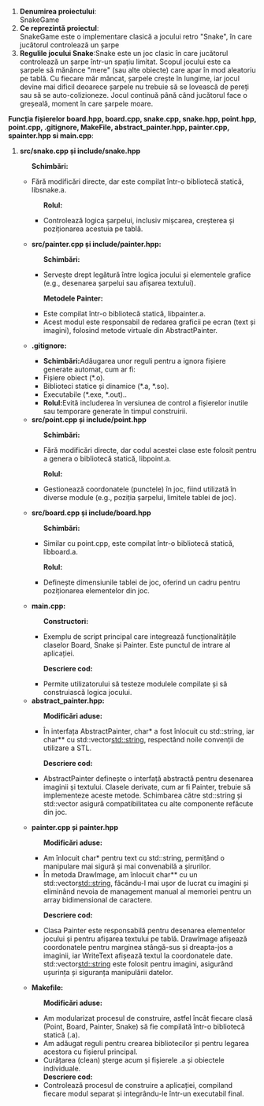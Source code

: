 <body >
<ol>
       
 <li><b> Denumirea proiectului</b>: </li>
SnakeGame

 <li><b>Ce reprezintă proiectul</b>: </li>
SnakeGame este o implementare clasică a jocului retro "Snake", în care jucătorul controlează un șarpe 

 <li><b>Regulile jocului Snake</b>:Snake este un joc clasic în care jucătorul controlează un șarpe într-un spațiu limitat. Scopul jocului este ca șarpele să mănânce "mere" (sau alte obiecte) care apar în mod aleatoriu pe tablă. Cu fiecare măr mâncat, șarpele crește în lungime, iar jocul devine mai dificil deoarece șarpele nu trebuie să se lovească de pereți sau să se auto-colizioneze. Jocul continuă până când jucătorul face o greșeală, moment în care șarpele moare. </li>

 </ol>
<b>Funcția fișierelor board.hpp, board.cpp, snake.cpp, snake.hpp, point.hpp, point.cpp, .gitignore, MakeFile, abstract_painter.hpp, painter.cpp, spainter.hpp si main.cpp</b>:
<body >
    <ol>       

<li><b>src/snake.cpp și include/snake.hpp</b> </li>
     <ul>     
            
<b>Schimbări:</b> 
     <li>  Fără modificări directe, dar este compilat într-o bibliotecă statică, libsnake.a.</li>
     
<ul>
     
<b>Rolul:</b>
       <li>Controlează logica șarpelui, inclusiv mișcarea, creșterea și poziționarea acestuia pe tablă.</il>
</ul>





<li><b>src/painter.cpp și include/painter.hpp:</b> </li>
     <ul>     
            
<b>Schimbări:</b> 
     <li> Servește drept legătură între logica jocului și elementele grafice (e.g., desenarea șarpelui sau afișarea textului).</li>
</ul>
<ul>
     
<b>Metodele Painter:</b>
       <li>Este compilat într-o bibliotecă statică, libpainter.a.</il>
     <li>Acest modul este responsabil de redarea graficii pe ecran (text și imagini), folosind metode virtuale din AbstractPainter.</il>
</ul>



<li><b>.gitignore:</b> </li>

<ul>
<li><b>Schimbări:</b>Adăugarea unor reguli pentru a ignora fișiere generate automat, cum ar fi:</il>
<li>Fișiere obiect (*.o).</il>
<li>Biblioteci statice și dinamice (*.a, *.so).</il>
<li>Executabile (*.exe, *.out)..</il>
<li><b>Rolul:</b>Evită includerea în versiunea de control a fișierelor inutile sau temporare generate în timpul construirii.</il>

</ul>









<li><b>src/point.cpp și include/point.hpp</b> </li>
     <ul>     
            
<b>Schimbări:</b>
       <li>Fără modificări directe, dar codul acestei clase este folosit pentru a genera o bibliotecă statică, libpoint.a.</il>
</ul>
<ul>
     
<b>Rolul:</b>
       <li>Gestionează coordonatele (punctele) în joc, fiind utilizată în diverse module (e.g., poziția șarpelui, limitele tablei de joc).</il>
    
</ul>





<li><b>src/board.cpp și include/board.hpp</b> </li>
     <ul>     
            
<b>Schimbări:</b>
       <li>Similar cu point.cpp, este compilat într-o bibliotecă statică, libboard.a.</il>
</ul>
<ul>
     
<b>Rolul:</b>
       <li>Definește dimensiunile tablei de joc, oferind un cadru pentru poziționarea elementelor din joc.</il>
     

   
</ul>











<li><b>main.cpp:</b> </li>
     <ul>     
            
<b>Constructori:</b>
       <li>Exemplu de script principal care integrează funcționalitățile claselor Board, Snake și Painter. Este punctul de intrare al aplicației.</il>
       
<b>Descriere cod:</b> 
 <li>Permite utilizatorului să testeze modulele compilate și să construiască logica jocului. </li>
</ul>






<li><b>abstract_painter.hpp:</b> </li>
           <ul>
                  
<b>Modificări aduse:</b> 
       <li>În interfața AbstractPainter, char* a fost înlocuit cu std::string, iar char** cu std::vector<std::string>, respectând noile convenții de utilizare a STL.</li>
       
<b>Descriere cod:</b> 
       <li>AbstractPainter definește o interfață abstractă pentru desenarea imaginii și textului. Clasele derivate, cum ar fi Painter, trebuie să implementeze aceste metode. Schimbarea către std::string și std::vector asigură compatibilitatea cu alte componente refăcute din joc.</li>
        
</ul>





<li><b>painter.cpp și painter.hpp</b> </li>
           <ul>
                  
<b>Modificări aduse:</b> 
       <li>Am înlocuit char* pentru text cu std::string, permițând o manipulare mai sigură și mai convenabilă a șirurilor.</li>
        <li>În metoda DrawImage, am înlocuit char** cu un std::vector<std::string>, făcându-l mai ușor de lucrat cu imagini și eliminând nevoia de management manual al memoriei pentru un array bidimensional de caractere.</li>
       
<b>Descriere cod:</b> 
       <li>Clasa Painter este responsabilă pentru desenarea elementelor jocului și pentru afișarea textului pe tablă. DrawImage afișează coordonatele pentru marginea stângă-sus și dreapta-jos a imaginii, iar WriteText afișează textul la coordonatele date. std::vector<std::string> este folosit pentru imagini, asigurând ușurința și siguranța manipulării datelor.</li>
 
</ul>




<li><b>Makefile:</b> </li>
           <ul>
                  
<b>Modificări aduse:</b> 
        <li> Am modularizat procesul de construire, astfel încât fiecare clasă (Point, Board, Painter, Snake) să fie compilată într-o bibliotecă statică (.a).</li>
        <li>    Am adăugat reguli pentru crearea bibliotecilor și pentru legarea acestora cu fișierul principal.</li> 
        <li> Curățarea (clean) șterge acum și fișierele .a și obiectele individuale. </li> 
<b>Descriere cod:</b> 
       <li>Controlează procesul de construire a aplicației, compiland fiecare modul separat și integrându-le într-un executabil final.</li>        
                   
</ul>
</ol>
</body>
